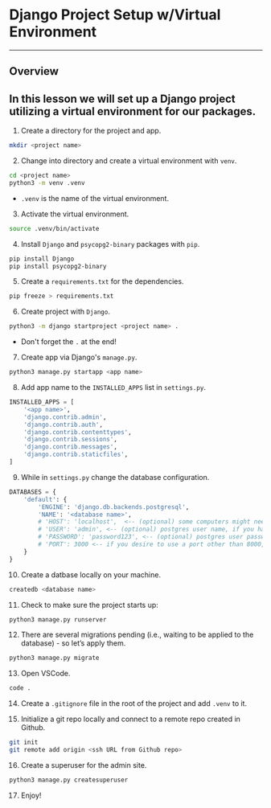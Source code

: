 # Django Project Setup w/Virtual Environment
---
## Overview
In this lesson we will set up a Django project utilizing a virtual environment for our packages.
--
1. Create a directory for the project and app.
```zsh
mkdir <project name>
```
2. Change into directory and create a virtual environment with `venv`.
```zsh
cd <project name>
python3 -m venv .venv
```
- `.venv` is the name of the virtual environment.

3. Activate the virtual environment.
```zsh
source .venv/bin/activate
```
4. Install `Django` and `psycopg2-binary` packages with `pip`.
```zsh
pip install Django
pip install psycopg2-binary
```
5. Create a `requirements.txt` for the dependencies.
```zsh
pip freeze > requirements.txt
```
6. Create project with `Django`.
```zsh
python3 -m django startproject <project name> .
```
- Don't forget the `.` at the end!

7. Create app via Django's `manage.py`.
```zsh
python3 manage.py startapp <app name>
```
8. Add app name to the `INSTALLED_APPS` list in `settings.py`.
```py
INSTALLED_APPS = [
	'<app name>',
	'django.contrib.admin',
	'django.contrib.auth',
	'django.contrib.contenttypes',
	'django.contrib.sessions',
	'django.contrib.messages',
	'django.contrib.staticfiles',
]
```
9. While in `settings.py` change the database configuration.
```py
DATABASES = {
    'default': {
        'ENGINE': 'django.db.backends.postgresql',
        'NAME': '<database name>',
        # 'HOST': 'localhost',  <-- (optional) some computers might need this line
        # 'USER': 'admin', <-- (optional) postgres user name, if you have to sign into an account to open psql, you will want to add that user name here.
        # 'PASSWORD': 'password123', <-- (optional) postgres user password, if you have to sign into an account to open psql, you will want to add that user password here.
        # 'PORT': 3000 <-- if you desire to use a port other than 8000, you can change that here to any valid port id, some number between 1 and 65535 that isn't in use by some other process on your machine. The reason for this port number range is because of how TCP/IP works, a TCP/IP protocol network(the most widely used protocol used on the web) allocated 16 bits for port numbers. This means that number must be greater than 0 and less than 2^15 -1.
    }
}
```

10. Create a datbase locally on your machine.
```zsh
createdb <database name>
```

11. Check to make sure the project starts up:
```zsh
python3 manage.py runserver
```
12. There are several migrations pending (i.e., waiting to be applied to the database) - so let’s apply them.
```zsh
python3 manage.py migrate
```
13. Open VSCode.
```zsh
code .
```

14. Create a `.gitignore` file in the root of the project and add `.venv` to it.

15. Initialize a git repo locally and connect to a remote repo created in Github.
```zsh
git init
git remote add origin <ssh URL from Github repo>
```

16. Create a superuser for the admin site.
```zsh
python3 manage.py createsuperuser
```

17. Enjoy!